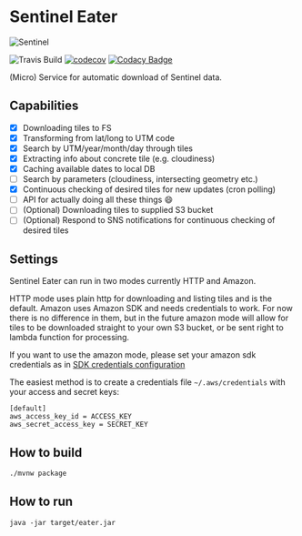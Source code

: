 # Sentinel Eater
![Sentinel](https://openclipart.org/image/200px/svg_to_png/196091/satellite-icon.png)

![Travis Build](https://travis-ci.org/LinkedList/sentinel-eater.svg?branch=master)
[![codecov](https://codecov.io/gh/LinkedList/sentinel-eater/branch/master/graph/badge.svg)](https://codecov.io/gh/LinkedList/sentinel-eater)
[![Codacy Badge](https://api.codacy.com/project/badge/Grade/8e4cd7df22ed469492cf5aa0399e559b)](https://www.codacy.com/app/LinkedList/sentinel-eater?utm_source=github.com&amp;utm_medium=referral&amp;utm_content=LinkedList/sentinel-eater&amp;utm_campaign=Badge_Grade)

(Micro) Service for automatic download of Sentinel data.

## Capabilities

- [x] Downloading tiles to FS
- [x] Transforming from lat/long to UTM code
- [x] Search by UTM/year/month/day through tiles
- [x] Extracting info about concrete tile (e.g. cloudiness)
- [x] Caching available dates to local DB
- [ ] Search by parameters (cloudiness, intersecting geometry etc.)
- [x] Continuous checking of desired tiles for new updates (cron polling)
- [ ] API for actually doing all these things :smile:
- [ ] (Optional) Downloading tiles to supplied S3 bucket
- [ ] (Optional) Respond to SNS notifications for continuous checking of desired tiles

## Settings
Sentinel Eater can run in two modes currently HTTP and Amazon.

HTTP mode uses plain http for downloading and listing tiles and is the default. Amazon uses Amazon SDK and needs credentials to work. For now
there is no difference in them, but in the future amazon mode will allow for tiles to be downloaded straight to your own S3 bucket, or be sent 
right to lambda function for processing.

If you want to use the amazon mode, please set your amazon sdk credentials as in [SDK credentials configuration](http://cloud.spring.io/spring-cloud-aws/spring-cloud-aws.html#_sdk_credentials_configuration)

The easiest method is to create a credentials file `~/.aws/credentials` with your access and secret keys:
```
[default]
aws_access_key_id = ACCESS_KEY
aws_secret_access_key = SECRET_KEY
```
## How to build
```sh
./mvnw package
```
## How to run
```
java -jar target/eater.jar
```
